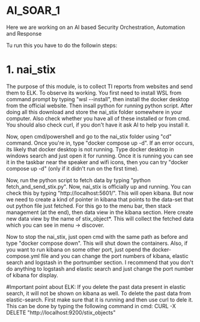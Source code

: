 # AI_SOAR_1
Here we are working on an AI based Security Orchestration, Automation and Response

Tu run this you have to do the followin steps:
# 1. nai_stix
The purpose of this module, is to collect TI reports from websites and send them to ELK.
To observe its working. You first need to install WSL from command prompt by typing "wsl --install", then install the docker desktop from the official website.
Then insall python for running python script. After doing all this download and store the nai_stix folder somewhere in your computer. Also check whether you have all of these installed or from cmd. You should also check curl, if you don't have it ask AI to help you install it.

Now, open cmd/powershell and go to the nai_stix folder using "cd" command. Once you're in, type "docker compose up -d". If an error occurs, its likely that docker desktop is not running. Type docker desktop in windows search and just open it for running.
Once it is running you can see it in the taskbar near the speaker and wifi icons, then you can try "docker compose up -d" (only if it didn't run on the first time).

Now, run the python script to fetch data by typing "python fetch_and_send_stix.py". Now, nai_stix is officially up and running. You can check this by typing "http://localhost:5601/". This will open kibana.
But now we need to create a kind of pointer in kibana that points to the data-set that out python file just fetched. For this go to the menu bar, then stack management (at the end), then data view in the kibana section. Here create new data view by the name of 
stix_object*. This will collect the fetched data which you can see in menu -> discover. 

Now to stop the nai_stix, just open cmd with the same path as before and type "docker compose down". This will shut down the containers.
Also, if you want to run kibana on some other port, just opend the docker-compose.yml file and you can change the port numbers of kibana, elastic search and logstash in the portnumber section. I recommend that you don't do anything to logstash and elastic search and just change the port number of kibana for display.

#Important point about ELK:
If you delete the past data present in elastic search, it will not be shown on kibana as well. To delete the past data from elastic-search. First make sure that it is running and then use curl to dele it. This can be done by typing the following command in cmd:
CURL -X DELETE "http://localhost:9200/stix_objects"
